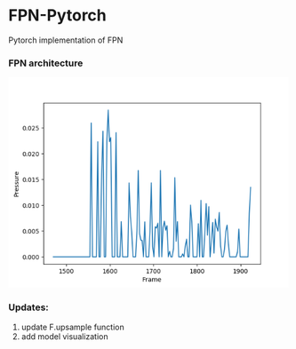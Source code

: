# FPN-Pytorch
Pytorch implementation of FPN

### FPN architecture
![image](https://github.com/chuzcjoe/crowd-tracking-and-visualizing-from-top-view/raw/master/indi.png)

### Updates:
1. update F.upsample function <br>
2. add model visualization
